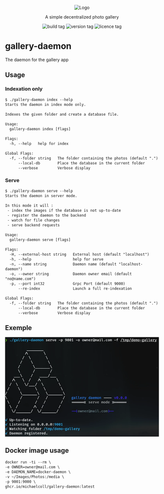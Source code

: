 <!--suppress HtmlDeprecatedAttribute -->
<p align="center">
    <img src="https://raw.githubusercontent.com/michaelcoll/gallery-web/main/doc/logo.png" alt="Logo" /><br />
</p>
<p align="center">
    A simple decentralized photo gallery
</p>
<p align="center">
    <img src="https://img.shields.io/github/workflow/status/michaelcoll/gallery-daemon/build" alt="build tag" />
    <img src="https://img.shields.io/github/v/release/michaelcoll/gallery-daemon" alt="version tag" />
    <img src="https://img.shields.io/github/license/michaelcoll/gallery-daemon" alt="licence tag" />
</p>

# gallery-daemon
The daemon for the gallery app

## Usage
### Indexation only
```
$ ./gallery-daemon index --help
Starts the daemon in index mode only.

Indexes the given folder and create a database file.

Usage:
  gallery-daemon index [flags]

Flags:
  -h, --help   help for index

Global Flags:
  -f, --folder string   The folder containing the photos (default ".")
      --local-db        Place the database in the current folder
      --verbose         Verbose display
```

### Serve
```
$ ./gallery-daemon serve --help
Starts the daemon in server mode.

In this mode it will :
 - index the images if the database is not up-to-date
 - register the daemon to the backend
 - watch for file changes
 - serve backend requests

Usage:
  gallery-daemon serve [flags]

Flags:
  -H, --external-host string   External host (default "localhost")
  -h, --help                   help for serve
  -n, --name string            Daemon name (default "localhost-daemon")
  -o, --owner string           Daemon owner email (default "no@name.com")
  -p, --port int32             Grpc Port (default 9000)
      --re-index               Launch a full re-indexation

Global Flags:
  -f, --folder string   The folder containing the photos (default ".")
      --local-db        Place the database in the current folder
      --verbose         Verbose display
```

## Exemple

![](doc/gallery-daemon.webp)

## Docker image usage
```
docker run -ti --rm \
-e OWNER=owner@mail.com \
-e DAEMON_NAME=docker-daemon \
-v ~/Images/Photos:/media \
-p 9001:9000 \
ghcr.io/michaelcoll/gallery-daemon:latest
```
